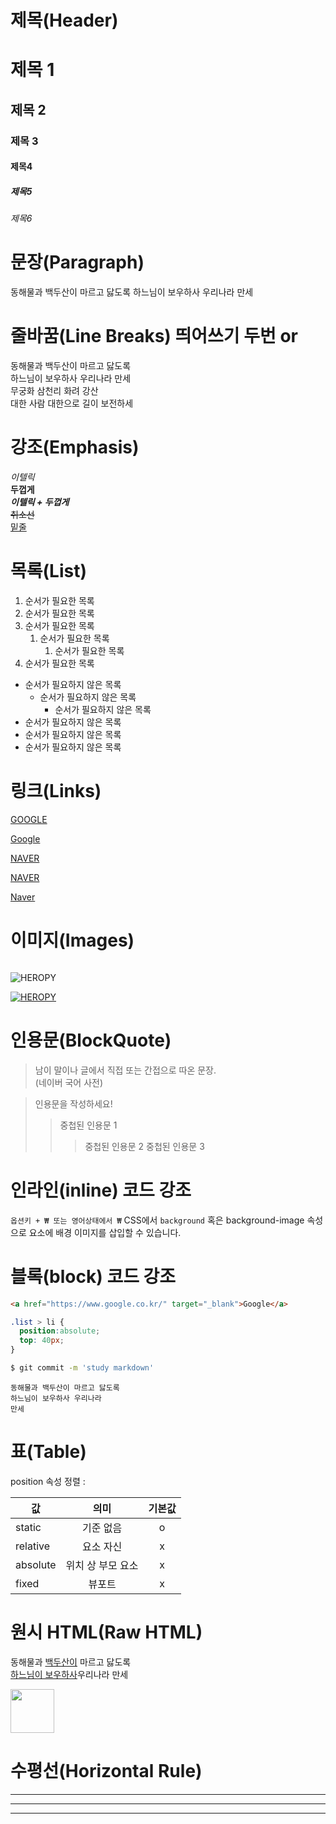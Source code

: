# 제목(Header)

# 제목 1
## 제목 2
### 제목 3
#### 제목4
##### 제목5
###### 제목6

# 문장(Paragraph)

동해물과 백두산이 마르고 닳도록 
하느님이 보우하사 우리나라 만세

# 줄바꿈(Line Breaks) 띄어쓰기 두번 or <br/>

동해물과 백두산이 마르고 닳도록  
하느님이 보우하사 우리나라 만세  
무궁화 삼천리 화려 강산<br/>
대한 사람 대한으로 길이 보전하세  

# 강조(Emphasis)

_이텔릭_  
**두껍게**  
_**이텔릭 + 두껍게**_  
~~취소선~~  
<u>밑줄</u>

# 목록(List)

1. 순서가 필요한 목록
1. 순서가 필요한 목록
1. 순서가 필요한 목록
    1. 순서가 필요한 목록
        1. 순서가 필요한 목록
1. 순서가 필요한 목록


- 순서가 필요하지 않은 목록
    - 순서가 필요하지 않은 목록
        - 순서가 필요하지 않은 목록
- 순서가 필요하지 않은 목록
- 순서가 필요하지 않은 목록
- 순서가 필요하지 않은 목록

# 링크(Links)

<a href="https://google.com">GOOGLE</a>

[Google](https://google.com)

<a href="https://naver.com" title ="NAVER로 이동!">NAVER</a>

[NAVER](https://naver.com "NAVER로 이동!")

<a href="https://naver.com" title ="NAVER로 이동!" target="_blank">Naver</a>

# 이미지(Images)

![]()

![HEROPY](https://heropy.blog/css/images/vendor_icons/snowpack.png)

[![HEROPY](https://heropy.blog/css/images/vendor_icons/snowpack.png)
](https://heropy.blog/)

# 인용문(BlockQuote)
> 남이 말이나 글에서 직접 또는 간접으로 따온 문장.  
> (네이버 국어 사전)

>인용문을 작성하세요!
>>중첩된 인용문 1
>>>중첩된 인용문 2
>>>중첩된 인용문 3

# 인라인(inline) 코드 강조

`옵션키 + ₩ 또는 영어상태에서 ₩`
CSS에서 `background` 혹은
background-image 속성으로 요소에 배경 이미지를 삽입할 수 있습니다.

# 블록(block) 코드 강조
```html
<a href="https://www.google.co.kr/" target="_blank">Google</a>
```
```css
.list > li {
  position:absolute;
  top: 40px;
}
```

```bash
$ git commit -m 'study markdown'
```

```plaintext
동해물과 백두산이 마르고 닳도록  
하느님이 보우하사 우리나라  
만세
```

# 표(Table)

position 속성 정렬 :

값 | 의미 | 기본값
--|:--:|:--:
static |기준 없음 | o
relative | 요소 자신 | x
absolute | 위치 상 부모 요소 | x
fixed | 뷰포트 | x
 
# 원시 HTML(Raw HTML)

동해물과 <u>백두산이</u> 마르고 닳도록<br/>
<span style="text-decoration:underline;">하느님이 보우하사</span>우리나라 만세<br/>

<img width= "70" src="https://heropy.blog/css/images/vendor_icons/snowpack.png">

# 수평선(Horizontal Rule)

---
***
___